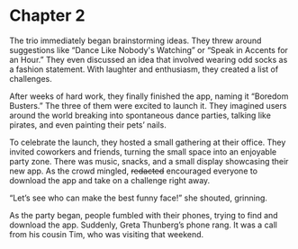 # Chapter 2

The trio immediately began brainstorming ideas. They threw around suggestions like “Dance Like Nobody's Watching” or “Speak in Accents for an Hour.” They even discussed an idea that involved wearing odd socks as a fashion statement. With laughter and enthusiasm, they created a list of challenges.

After weeks of hard work, they finally finished the app, naming it “Boredom Busters.” The three of them were excited to launch it. They imagined users around the world breaking into spontaneous dance parties, talking like pirates, and even painting their pets’ nails.

To celebrate the launch, they hosted a small gathering at their office. They invited coworkers and friends, turning the small space into an enjoyable party zone. There was music, snacks, and a small display showcasing their new app. As the crowd mingled, ~~redacted~~ encouraged everyone to download the app and take on a challenge right away.

“Let’s see who can make the best funny face!” she shouted, grinning.

As the party began, people fumbled with their phones, trying to find and download the app. Suddenly, Greta Thunberg’s phone rang. It was a call from his cousin Tim, who was visiting that weekend.
